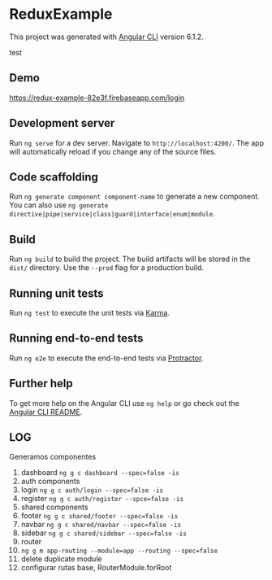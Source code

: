 # ReduxExample

This project was generated with [Angular CLI](https://github.com/angular/angular-cli) version 6.1.2.

test

## Demo

https://redux-example-82e3f.firebaseapp.com/login

## Development server

Run `ng serve` for a dev server. Navigate to `http://localhost:4200/`. The app will automatically reload if you change any of the source files.

## Code scaffolding

Run `ng generate component component-name` to generate a new component. You can also use `ng generate directive|pipe|service|class|guard|interface|enum|module`.

## Build

Run `ng build` to build the project. The build artifacts will be stored in the `dist/` directory. Use the `--prod` flag for a production build.

## Running unit tests

Run `ng test` to execute the unit tests via [Karma](https://karma-runner.github.io).

## Running end-to-end tests

Run `ng e2e` to execute the end-to-end tests via [Protractor](http://www.protractortest.org/).

## Further help

To get more help on the Angular CLI use `ng help` or go check out the [Angular CLI README](https://github.com/angular/angular-cli/blob/master/README.md).


## LOG
Generamos componentes

1. dashboard `ng g c dashboard --spec=false -is`
1. auth components
  1. login `ng g c auth/login --spec=false -is`
  1. register `ng g c auth/register --spce=false -is`
1. shared components
  1. footer `ng g c shared/footer --spec=false -is`
  1. navbar `ng g c shared/navbar --spec=false -is`
  1. sidebar `ng g c shared/sidebar --spec=false -is`
1. router
  1. `ng g m app-routing --module=app --routing --spec=false`
  1. delete duplicate module
  1. configurar rutas base, RouterModule.forRoot
